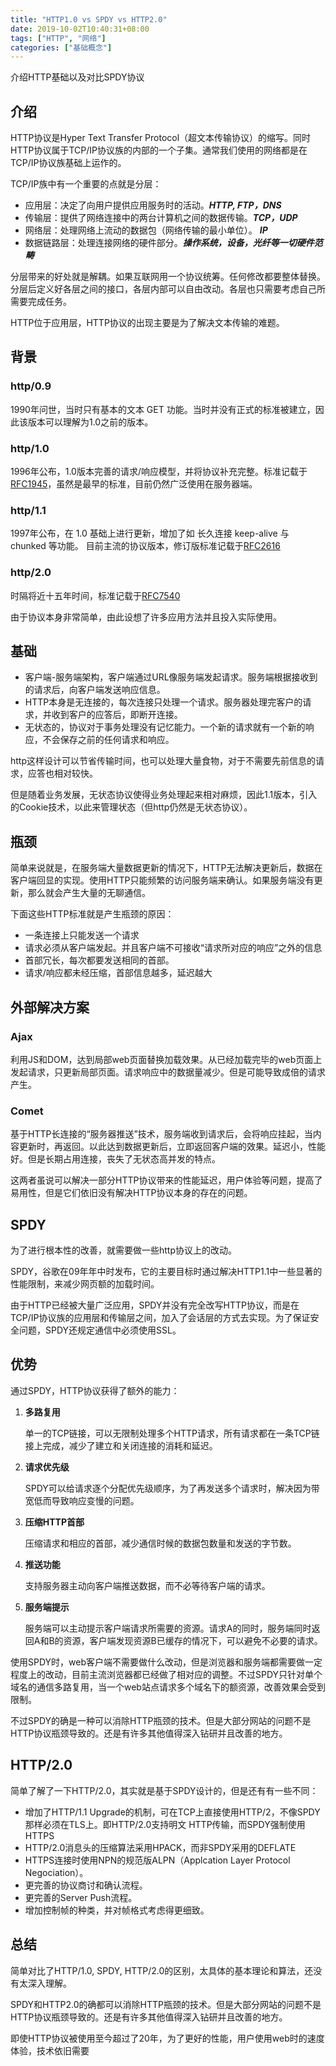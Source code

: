 ```yaml
---
title: "HTTP1.0 vs SPDY vs HTTP2.0"
date: 2019-10-02T10:40:31+08:00
tags: ["HTTP", "网络"]
categories: ["基础概念"]
---
```

介绍HTTP基础以及对比SPDY协议

## 介绍

HTTP协议是Hyper Text Transfer Protocol（超文本传输协议）的缩写。同时HTTP协议属于TCP/IP协议族的内部的一个子集。通常我们使用的网络都是在TCP/IP协议族基础上运作的。

TCP/IP族中有一个重要的点就是分层：

 - 应用层：决定了向用户提供应用服务时的活动。***HTTP, FTP，DNS***
 - 传输层：提供了网络连接中的两台计算机之间的数据传输。***TCP，UDP***
 - 网络层：处理网络上流动的数据包（网络传输的最小单位）。 ***IP***
 - 数据链路层：处理连接网络的硬件部分。***操作系统，设备，光纤等一切硬件范畴***

分层带来的好处就是解耦。如果互联网用一个协议统筹。任何修改都要整体替换。分层后定义好各层之间的接口，各层内部可以自由改动。各层也只需要考虑自己所需要完成任务。

HTTP位于应用层，HTTP协议的出现主要是为了解决文本传输的难题。

## 背景
### http/0.9
1990年问世，当时只有基本的文本 GET 功能。当时并没有正式的标准被建立，因此该版本可以理解为1.0之前的版本。
### http/1.0
1996年公布，1.0版本完善的请求/响应模型，并将协议补充完整。标准记载于[RFC1945](https://www.ietf.org/rfc/rfc1945.txt)，虽然是最早的标准，目前仍然广泛使用在服务器端。
### http/1.1
1997年公布，在 1.0 基础上进行更新，增加了如 长久连接 keep-alive 与 chunked 等功能。
目前主流的协议版本，修订版标准记载于[RFC2616](https://www.ietf.org/rfc/rfc2616.txt)
### http/2.0
时隔将近十五年时间，标准记载于[RFC7540](https://www.ietf.org/rfc/rfc7540.txt)

由于协议本身非常简单，由此设想了许多应用方法并且投入实际使用。

## 基础
- 客户端-服务端架构，客户端通过URL像服务端发起请求。服务端根据接收到的请求后，向客户端发送响应信息。
- HTTP本身是无连接的，每次连接只处理一个请求。服务器处理完客户的请求，并收到客户的应答后，即断开连接。
- 无状态的，协议对于事务处理没有记忆能力。一个新的请求就有一个新的响应，不会保存之前的任何请求和响应。

http这样设计可以节省传输时间，也可以处理大量食物，对于不需要先前信息的请求，应答也相对较快。

但是随着业务发展，无状态协议使得业务处理起来相对麻烦，因此1.1版本，引入的Cookie技术，以此来管理状态（但http仍然是无状态协议）。

## 瓶颈
简单来说就是，在服务端大量数据更新的情况下，HTTP无法解决更新后，数据在客户端回显的实现。使用HTTP只能频繁的访问服务端来确认。如果服务端没有更新，那么就会产生大量的无聊通信。

下面这些HTTP标准就是产生瓶颈的原因：
 - 一条连接上只能发送一个请求
 - 请求必须从客户端发起。并且客户端不可接收“请求所对应的响应”之外的信息
 - 首部冗长，每次都要发送相同的首部。
 - 请求/响应都未经压缩，首部信息越多，延迟越大

## 外部解决方案
### Ajax
利用JS和DOM，达到局部web页面替换加载效果。从已经加载完毕的web页面上发起请求，只更新局部页面。请求响应中的数据量减少。但是可能导致成倍的请求产生。

### Comet
基于HTTP长连接的“服务器推送”技术，服务端收到请求后，会将响应挂起，当内容更新时，再返回。以此达到数据更新后，立即返回客户端的效果。延迟小，性能好。但是长期占用连接，丧失了无状态高并发的特点。

这两者虽说可以解决一部分HTTP协议带来的性能延迟，用户体验等问题，提高了易用性，但是它们依旧没有解决HTTP协议本身的存在的问题。

## SPDY
为了进行根本性的改善，就需要做一些http协议上的改动。

SPDY，谷歌在09年年中时发布，它的主要目标时通过解决HTTP1.1中一些显著的性能限制，来减少网页额的加载时间。

由于HTTP已经被大量广泛应用，SPDY并没有完全改写HTTP协议，而是在TCP/IP协议族的应用层和传输层之间，加入了会话层的方式去实现。为了保证安全问题，SPDY还规定通信中必须使用SSL。

## 优势
通过SPDY，HTTP协议获得了额外的能力：

1. **多路复用**

    单一的TCP链接，可以无限制处理多个HTTP请求，所有请求都在一条TCP链接上完成，减少了建立和关闭连接的消耗和延迟。
2. **请求优先级**

	SPDY可以给请求逐个分配优先级顺序，为了再发送多个请求时，解决因为带宽低而导致响应变慢的问题。
3. **压缩HTTP首部**
   
   压缩请求和相应的首部，减少通信时候的数据包数量和发送的字节数。
4. **推送功能**

   支持服务器主动向客户端推送数据，而不必等待客户端的请求。
5. **服务端提示**

   服务端可以主动提示客户端请求所需要的资源。请求A的同时，服务端同时返回A和B的资源，客户端发现资源B已缓存的情况下，可以避免不必要的请求。
   
使用SPDY时，web客户端不需要做什么改动，但是浏览器和服务端都需要做一定程度上的改动，目前主流浏览器都已经做了相对应的调整。不过SPDY只针对单个域名的通信多路复用，当一个web站点请求多个域名下的额资源，改善效果会受到限制。

不过SPDY的确是一种可以消除HTTP瓶颈的技术。但是大部分网站的问题不是HTTP协议瓶颈导致的。还是有许多其他值得深入钻研并且改善的地方。

## HTTP/2.0
简单了解了一下HTTP/2.0，其实就是基于SPDY设计的，但是还有有一些不同：

-  增加了HTTP/1.1 Upgrade的机制，可在TCP上直接使用HTTP/2，不像SPDY那样必须在TLS上。即HTTP/2.0支持明文 HTTP传输，而SPDY强制使用HTTPS
-  HTTP/2.0消息头的压缩算法采用HPACK，而非SPDY采用的DEFLATE
-  HTTPS连接时使用NPN的规范版ALPN（Applcation Layer Protocol Negociation）。
-  更完善的协议商讨和确认流程。
-  更完善的Server Push流程。
-  增加控制帧的种类，并对帧格式考虑得更细致。

## 总结
简单对比了HTTP/1.0, SPDY, HTTP/2.0的区别，太具体的基本理论和算法，还没有太深入理解。

SPDY和HTTP2.0的确都可以消除HTTP瓶颈的技术。但是大部分网站的问题不是HTTP协议瓶颈导致的。还是有许多其他值得深入钻研并且改善的地方。

即使HTTP协议被使用至今超过了20年，为了更好的性能，用户使用web时的速度体验，技术依旧需要